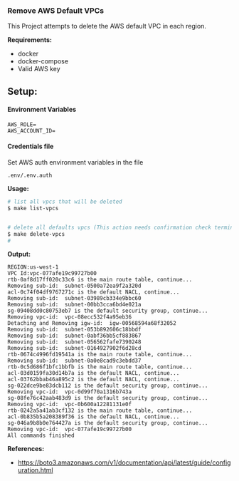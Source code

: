 ### Remove AWS Default VPCs

This Project attempts to delete the AWS default VPC in each region.

**Requirements:**

* docker
* docker-compose
* Valid AWS key



## Setup:

#### Environment Variables

```
AWS_ROLE=
AWS_ACCOUNT_ID=

```
#### Credentials file
Set AWS auth environment variables in the file
```
.env/.env.auth
```

**Usage:**


```bash
# list all vpcs that will be deleted
$ make list-vpcs


# delete all defaults vpcs (This action needs confirmation check terminal)
$ make delete-vpcs
#
```



**Output:**

```
REGION:us-west-1
VPC Id:vpc-077afe19c99727b00
rtb-0af8d17ff020c33c6 is the main route table, continue...
Removing sub-id:  subnet-0500a72ea9f2a320d
acl-0c74f04df9767271c is the default NACL, continue...
Removing sub-id:  subnet-03989cb334e9bbc60
Removing sub-id:  subnet-00bb3cca6bd4e021a
sg-09408dd0c80753eb7 is the default security group, continue...
Removing vpc-id:  vpc-08ecc532f4a95eb36
Detaching and Removing igw-id:  igw-00568594a68f32052
Removing sub-id:  subnet-053b892606c18bbdf
Removing sub-id:  subnet-0abf36bb5cf883867
Removing sub-id:  subnet-056562fafe7390248
Removing sub-id:  subnet-0164927902f6d28cd
rtb-0674c4996fd19541a is the main route table, continue...
Removing sub-id:  subnet-0a0e8cad9c3ebdd37
rtb-0c5d686f1bfc1bbfb is the main route table, continue...
acl-03d0159fa30d14b7a is the default NACL, continue...
acl-03762bbab46a895c2 is the default NACL, continue...
sg-022dce9be83dcb112 is the default security group, continue...
Removing vpc-id:  vpc-0d99f70a1316b743a
sg-08fe76c42aab483d9 is the default security group, continue...
Removing vpc-id:  vpc-0b600a12281131e0f
rtb-0242a5a41ab3cf132 is the main route table, continue...
acl-0b835b5a208389f36 is the default NACL, continue...
sg-046a9b8b0e764427a is the default security group, continue...
Removing vpc-id:  vpc-077afe19c99727b00
All commands finished
```

**References:**

* https://boto3.amazonaws.com/v1/documentation/api/latest/guide/configuration.html

